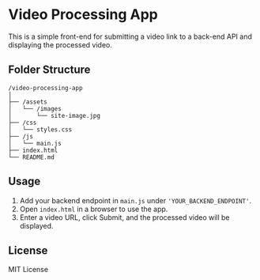 # Video Processing App

This is a simple front-end for submitting a video link to a back-end API and displaying the processed video.

## Folder Structure
```
/video-processing-app
│
├── /assets
│   └── /images
│       └── site-image.jpg
├── /css
│   └── styles.css
├── /js
│   └── main.js
├── index.html
└── README.md
```

## Usage
1. Add your backend endpoint in `main.js` under `'YOUR_BACKEND_ENDPOINT'`.
2. Open `index.html` in a browser to use the app.
3. Enter a video URL, click Submit, and the processed video will be displayed.

## License
MIT License
